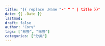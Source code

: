 ```yaml
---
title: "{{ replace .Name "-" " " | title }}"
date: {{ .Date }}
lastmod: 
draft: false
author: "Cory"
tags: ["标签", "标签"]
categories: ["分类"]
---
```


